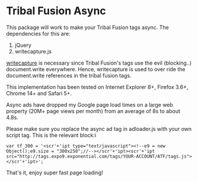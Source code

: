 Tribal Fusion Async
===================

This package will work to make your Tribal Fusion tags async. The dependencies for this are:

1. jQuery
2. writecapture.js

[writecapture](https://github.com/iamnoah/writeCapture) is necessary since Tribal Fusion's tags use the evil (blocking..) document.write everywhere. Hence, writecapture is used to over ride the document.write references in the tribal fusion tags.

This implementation has been tested on Internet Explorer 8+, Firefox 3.6+, Chrome 14+ and Safari 5+.

Async ads have dropped my Google page load times on a large web property (20M+ page views per month) from an average of 8s to about 4.8s.

Please make sure you replace the async ad tag in adloader.js with your own script tag. This is the relevant block:i

	var tf_300 = '<scr'+'ipt type="text/javascript"><!--e9 = new Object();e9.size = "300x250";//--></scr'+'ipt><scr'+'ipt src="http://tags.expo9.exponential.com/tags/YOUR-ACCOUNT/ATF/tags.js"></scr'+'ipt>';

That's it, enjoy super fast page loading!
